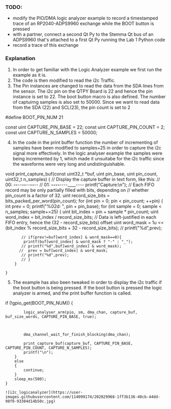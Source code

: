 
### TODO:

- modify the PIO/DMA logic analyzer example to record a timestamped trace of an RP2040-ADPS9960 exchange while the BOOT button is pressed
- with a partner, connect a second Qt Py to the Stemma Qt bus of an ADPS9960 that's attached to a first Qt Py running the Lab 1 Python code
- record a trace of this exchange


### Explanation
1. In order to get familiar with the Logic Analyzer example we first run the example as it is.
2. The code is then modified to read the i2c Traffic.
3. The Pin instances are changed to read the data from the SDA lines from the sensor. The i2c pin on the QTPY Board is 22 and hence the pin instance is set to 22.
The boot button macro is also defined. The number of captuirng samples is also set to 50000. Since we want to read data from the SDA (22) and SCL(23), the pin count is set to 2

#define BOOT_PIN_NUM 21

const uint CAPTURE_PIN_BASE = 22;
const uint CAPTURE_PIN_COUNT = 2;
const uint CAPTURE_N_SAMPLES = 50000;


4. In the code in the print buffer function the number of incrementing of samples have been modified to  samples+25 in order to capture the i2c signal more effectively. In the logic analyser example the samples were being incremented by 1, which made it unsuitabe for the i2c traffic since the waveforms were very long and undistinguishable.

void print_capture_buf(const uint32_t *buf, uint pin_base, uint pin_count, uint32_t n_samples)
{
    // Display the capture buffer in text form, like this:
    // 00: __--__--__--__--__--__--
    // 01: ____----____----____----
    printf("Capture:\n");
    // Each FIFO record may be only partially filled with bits, depending on
    // whether pin_count is a factor of 32.
    uint record_size_bits = bits_packed_per_word(pin_count);
    for (int pin = 0; pin < pin_count; ++pin)
    {   int prev = 0;
        printf("%02d: ", pin + pin_base);
        for (int sample = 0; sample < n_samples; sample+=25)
        {
            uint bit_index = pin + sample * pin_count;
            uint word_index = bit_index / record_size_bits;
            // Data is left-justified in each FIFO entry, hence the (32 - record_size_bits) offset
            uint word_mask = 1u << (bit_index % record_size_bits + 32 - record_size_bits);
            // printf("%d",prev);

           // if(prev!=buf[word_index] & word_mask==0){
            printf(buf[word_index] & word_mask ? "-" : "_");
           // printf("%d",buf[word_index] & word_mask);
          //  prev = buf[word_index] & word_mask;
           // printf("%d",prev);
           // }
        }

    }

5. The example has also been tweaked in order to display the i2c traffic if the boot button is being pressed. If the boot button is pressed the logic analyzer is armed, and the print buffer function is called.


if (!gpio_get(BOOT_PIN_NUM))
        {
            
            logic_analyser_arm(pio, sm, dma_chan, capture_buf, buf_size_words, CAPTURE_PIN_BASE, true);



            dma_channel_wait_for_finish_blocking(dma_chan);
          
            print_capture_buf(capture_buf, CAPTURE_PIN_BASE, CAPTURE_PIN_COUNT, CAPTURE_N_SAMPLES);
            printf("\n");
        }
        else
        {
            continue;
        }
        sleep_ms(500);
    }
   
    ![i2c_logicanalyzer](https://user-images.githubusercontent.com/114099174/202829968-1ff3b136-40cb-44dd-98f0-93304d14b50c.jpg)

    
